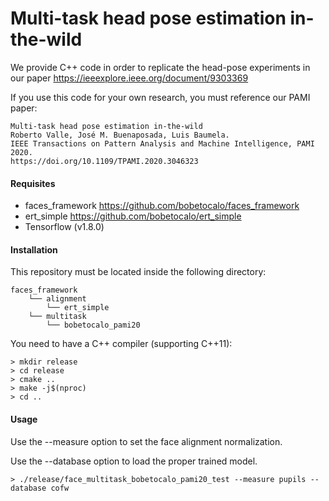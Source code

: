 # Multi-task head pose estimation in-the-wild

We provide C++ code in order to replicate the head-pose experiments in our paper https://ieeexplore.ieee.org/document/9303369

If you use this code for your own research, you must reference our PAMI paper:

```
Multi-task head pose estimation in-the-wild
Roberto Valle, José M. Buenaposada, Luis Baumela.
IEEE Transactions on Pattern Analysis and Machine Intelligence, PAMI 2020.
https://doi.org/10.1109/TPAMI.2020.3046323
```

#### Requisites
- faces_framework https://github.com/bobetocalo/faces_framework
- ert_simple https://github.com/bobetocalo/ert_simple
- Tensorflow (v1.8.0)

#### Installation
This repository must be located inside the following directory:
```
faces_framework
    └── alignment
        └── ert_simple
    └── multitask 
        └── bobetocalo_pami20
```
You need to have a C++ compiler (supporting C++11):
```
> mkdir release
> cd release
> cmake ..
> make -j$(nproc)
> cd ..
```
#### Usage
Use the --measure option to set the face alignment normalization.

Use the --database option to load the proper trained model.
```
> ./release/face_multitask_bobetocalo_pami20_test --measure pupils --database cofw
```
